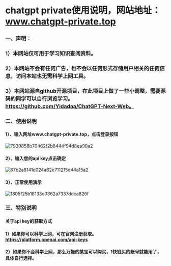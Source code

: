 # chatgpt private使用说明，网站地址：www.chatgpt-private.top

### 一、声明：
### 1）本网站仅可用于学习知识查阅资料。
### 2）本网站不会有任何广告，也不会以任何形式存储用户相关的任何信息，访问本站也无需科学上网工具。
### 3）本网站源自github开源项目，在此项目上做了一些小调整，需要源码的同学可以自行浏览学习。https://github.com/Yidadaa/ChatGPT-Next-Web。

### 二、使用说明
#### 1）、输入网址www.chatgpt-private.top，点击登录按钮
![7939858b70462f2b8444f94d8ea90a2](https://github.com/Enbuly/pencil/assets/15280614/30d484e0-33bf-4bfa-9c8b-b12d587a74aa)
#### 2）、输入您的api key点击确定
![67b2a8141d024a62e711215d44a15a2](https://github.com/Enbuly/pencil/assets/15280614/9ad862b5-c284-408d-9327-508da0d4df94)
#### 3）、正常使用演示
![1805f25b18133c0362a7337ddca826f](https://github.com/Enbuly/pencil/assets/15280614/e5e6f9cc-1da6-4b52-bffc-63af5aa328b8)

### 三、特别说明
#### 关于api key的获取方式
#### 1）如果你可以科学上网，可在官网注册获取。https://platform.openai.com/api-keys
#### 2）如果你不会科学上网，那么万能的某宝可以购买，1快钱买的账号就能用了，具体自行选择。
